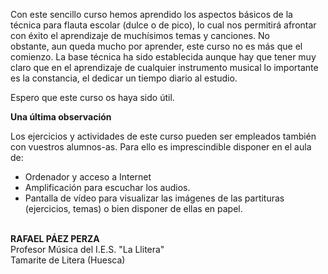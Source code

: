 


Con este sencillo curso hemos aprendido los aspectos básicos de la técnica para flauta escolar (dulce o de pico), lo cual nos permitirá afrontar con éxito el aprendizaje de muchísimos temas y canciones. No obstante, aun queda mucho por aprender, este curso no es más que el comienzo. La base técnica ha sido establecida aunque hay que tener muy claro que en el aprendizaje de cualquier instrumento musical lo importante es la constancia, el dedicar un tiempo diario al estudio.

Espero que este curso os haya sido útil.

**Una última observación**

Los ejercicios y actividades de este curso pueden ser empleados también con vuestros alumnos-as. Para ello es imprescindible disponer en el aula de:

- Ordenador y acceso a Internet
- Amplificación para escuchar los audios.
- Pantalla de vídeo para visualizar las imágenes de las partituras (ejercicios, temas) o bien disponer de ellas en papel.

<br /> **RAFAEL PÁEZ PERZA**<br /> Profesor Música del I.E.S. "La Llitera"<br /> Tamarite de Litera (Huesca)

<strong style="font-size: medium; text-align: center;">


